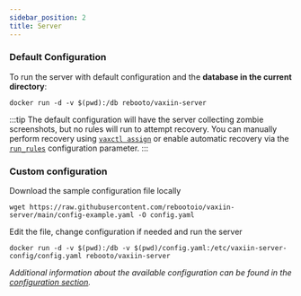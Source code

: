 ```yaml
---
sidebar_position: 2
title: Server
---
```


### Default Configuration

To run the server with default configuration and the **database in the current directory**:
```
docker run -d -v $(pwd):/db rebooto/vaxiin-server
```
:::tip
The default configuration will have the server collecting zombie screenshots, but no rules will run to attempt recovery.
You can manually perform recovery using [`vaxctl assign`](../cli-reference/assign) or enable automatic recovery via
the [`run_rules`](../configuration/server) configuration parameter.
:::

### Custom configuration

Download the sample configuration file locally
```
wget https://raw.githubusercontent.com/rebootoio/vaxiin-server/main/config-example.yaml -O config.yaml
```
Edit the file, change configuration if needed and run the server
```
docker run -d -v $(pwd):/db -v $(pwd)/config.yaml:/etc/vaxiin-server-config/config.yaml rebooto/vaxiin-server
```
_Additional information about the available configuration can be found in the [configuration section](../configuration/server)._

